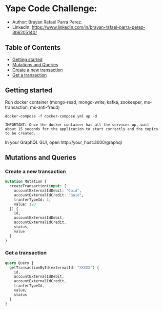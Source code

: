 # Yape Code Challenge:

 - Author: Brayan Rafael Parra Perez.
 - LinkedIn: https://www.linkedin.com/in/brayan-rafael-parra-perez-3b6205140/

## Table of Contents

- [Getting started](#getting-started)
- [Mutations and Queries](#mutations-and-queries)
- [Create a new transaction](#create-a-new-transaction)
- [Get a transaction](#get-a-transaction)

## Getting started 


Run docker container (mongo-read, mongo-write, kafka, zookeeper, ms-transaction, ms-anti-fraud)
```
docker-compose -f docker-compose.yml up -d
```

`IMPORTANT: Once the docker container has all the services up, wait about 15 seconds for the application to start correctly and the topics to be created.`

In your GraphQL GUI, open http://your_host:3000/graphql

## Mutations and Queries

### Create a new transaction
```graphql
mutation Mutation {
  createTransaction(input: {  
    accountExternalIdDebit: "Guid",
    accountExternalIdCredit: "Guid",
    tranferTypeId: 1,
    value: 120
  }) {
    id,
    accountExternalIdDebit,
    accountExternalIdCredit,
    status,
    value
  }
}
```
### Get a transaction
```graphql
query Query {
  getTransactionById(externalId: "XXXXX") {
	id,
    accountExternalIdDebit,
    accountExternalIdCredit,
    tranferTypeId,
    value,
    status
  }
}
```